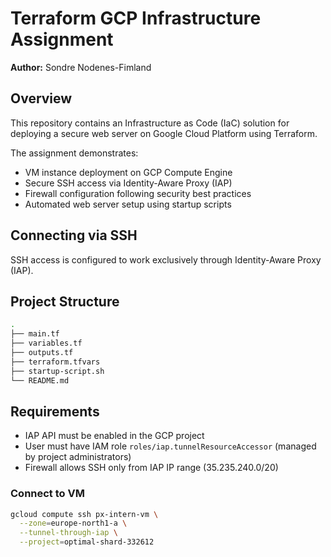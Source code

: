 # Terraform GCP Infrastructure Assignment

**Author:** Sondre Nodenes-Fimland

## Overview

This repository contains an Infrastructure as Code (IaC) solution for deploying a secure web server on Google Cloud Platform using Terraform.

The assignment demonstrates:
- VM instance deployment on GCP Compute Engine
- Secure SSH access via Identity-Aware Proxy (IAP)
- Firewall configuration following security best practices
- Automated web server setup using startup scripts

## Connecting via SSH

SSH access is configured to work exclusively through Identity-Aware Proxy (IAP).


## Project Structure
```bash
.
├── main.tf
├── variables.tf
├── outputs.tf
├── terraform.tfvars
├── startup-script.sh
└── README.md
```

## Requirements
- IAP API must be enabled in the GCP project
- User must have IAM role `roles/iap.tunnelResourceAccessor` (managed by project administrators)
- Firewall allows SSH only from IAP IP range (35.235.240.0/20)


### Connect to VM
```bash
gcloud compute ssh px-intern-vm \
  --zone=europe-north1-a \
  --tunnel-through-iap \
  --project=optimal-shard-332612
```

